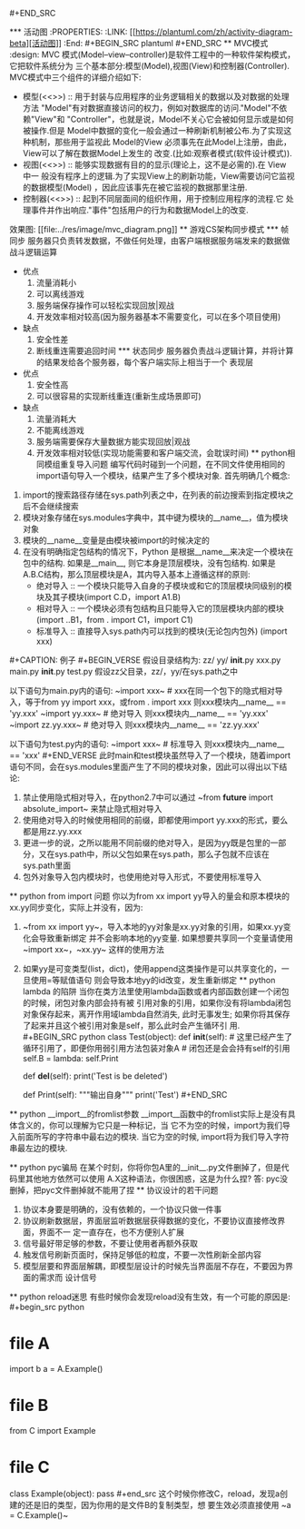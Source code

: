 
#+END_SRC

*** 活动图
:PROPERTIES:
:LINK: [[https://plantuml.com/zh/activity-diagram-beta][活动图]]
:End:
#+BEGIN_SRC plantuml
#+END_SRC
** MVC模式                                                         :design:
MVC 模式(Model–view–controller)是软件工程中的一种软件架构模式，它把软件系统分为
三个基本部分:模型(Model),视图(View)和控制器(Controller).
MVC模式中三个组件的详细介绍如下:
- 模型(<<<Model>>>) :: 用于封装与应用程序的业务逻辑相关的数据以及对数据的处理方法
  "Model"有对数据直接访问的权力，例如对数据库的访问."Model"不依赖"View"和
  "Controller"，也就是说，Model不关心它会被如何显示或是如何被操作.但是
  Model中数据的变化一般会通过一种刷新机制被公布.为了实现这种机制，那些用于监视此
  Model的View 必须事先在此Model上注册，由此，View可以了解在数据Model上发生的
  改变.(比如:观察者模式(软件设计模式)).
- 视图(<<<View>>>) :: 能够实现数据有目的的显示(理论上，这不是必需的).在 View 中一
  般没有程序上的逻辑.为了实现View上的刷新功能，View需要访问它监视的数据模型(Model)
  ，因此应该事先在被它监视的数据那里注册.
- 控制器(<<<Controller>>>) :: 起到不同层面间的组织作用，用于控制应用程序的流程.它
  处理事件并作出响应."事件"包括用户的行为和数据Model上的改变.
  
效果图:
[[file:../res/image/mvc_diagram.png]]
** 游戏CS架构同步模式
*** 帧同步
服务器只负责转发数据，不做任何处理，由客户端根据服务端发来的数据做战斗逻辑运算
- 优点
  1. 流量消耗小
  2. 可以离线游戏
  3. 服务端保存操作可以轻松实现回放|观战
  4. 开发效率相对较高(因为服务器基本不需要变化，可以在多个项目使用)
- 缺点
  1. 安全性差
  2. 断线重连需要追回时间
*** 状态同步
服务器负责战斗逻辑计算，并将计算的结果发给各个服务器，每个客户端实际上相当于一个
表现层
- 优点
  1. 安全性高
  2. 可以很容易的实现断线重连(重新生成场景即可)
- 缺点
  1. 流量消耗大
  2. 不能离线游戏
  3. 服务端需要保存大量数据方能实现回放|观战
  4. 开发效率相对较低(实现功能需要和客户端交流，会耽误时间)
** python相同模组重复导入问题
编写代码时碰到一个问题，在不同文件使用相同的import语句导入一个模块，结果产生了多个模块对象.
首先明确几个概念:
1. import的搜索路径存储在sys.path列表之中，在列表的前边搜索到指定模块之后不会继续搜索
2. 模块对象存储在sys.modules字典中，其中键为模块的__name__，值为模块对象
3. 模块的__name__变量是由模块被import的时候决定的
4. 在没有明确指定包结构的情况下，Python 是根据__name__来决定一个模块在包中的结构. 如果是__main__,
   则它本身是顶层模块，没有包结构. 如果是A.B.C结构，那么顶层模块是A，其内导入基本上遵循这样的原则:
   - 绝对导入 :: 一个模块只能导入自身的子模块或和它的顶层模块同级别的模块及其子模块(import C.D，import A1.B)
   - 相对导入 :: 一个模块必须有包结构且只能导入它的顶层模块内部的模块(import ..B1，from . import C1，import C1)
   - 标准导入 :: 直接导入sys.path内可以找到的模块(无论包内包外) (import xxx)

#+CAPTION: 例子
#+BEGIN_VERSE
假设目录结构为:
zz/
  yy/
    __init__.py
    xxx.py
    main.py
  __init__.py
  test.py
假设zz父目录，zz/，yy/在sys.path之中

以下语句为main.py内的语句:
~import xxx~  # xxx在同一个包下的隐式相对导入，等于from yy import xxx，或from . import xxx
则xxx模块内__name__ == 'yy.xxx'
~import yy.xxx~  # 绝对导入
则xxx模块内__name__ == 'yy.xxx'
~import zz.yy.xxx~ # 绝对导入
则xxx模块内__name__ == 'zz.yy.xxx'

以下语句为test.py内的语句:
~import xxx~ # 标准导入
则xxx模块内__name__ == 'xxx'
#+END_VERSE
此时main和test模块虽然导入了一个模块，随着import语句不同，会在sys.modules里面产生了不同的模块对象，因此可以得出以下结论:
1. 禁止使用隐式相对导入，在python2.7中可以通过 ~from __future__ import absolute_import~ 来禁止隐式相对导入
2. 使用绝对导入的时候使用相同的前缀，即都使用import yy.xxx的形式，要么都是用zz.yy.xxx
3. 更进一步的说，之所以能用不同前缀的绝对导入，是因为yy既是包里的一部分，又在sys.path中，所以父包如果在sys.path，那么子包就不应该在sys.path里面
4. 包外对象导入包内模块时，也使用绝对导入形式，不要使用标准导入

** python from import 问题
你以为from xx import yy导入的量会和原本模块的xx.yy同步变化，实际上并没有，因为:
1. ~from xx import yy~，导入本地的yy对象是xx.yy对象的引用，如果xx.yy变化会导致重新绑定
   并不会影响本地的yy变量. 如果想要共享同一个变量请使用 ~import xx~，~xx.yy~ 这样的使用方法
2. 如果yy是可变类型(list，dict)，使用append这类操作是可以共享变化的，一旦使用=等赋值语句
   则会导致本地yy的id改变，发生重新绑定
** python lambda 的陷阱
当你在类方法里使用lambda函数或者内部函数创建一个闭包的时候，闭包对象内部会持有被
引用对象的引用，如果你没有将lambda闭包对象保存起来，离开作用域lambda自然消失,
此时无事发生; 如果你将其保存了起来并且这个被引用对象是self，那么此时会产生循环引
用.
#+BEGIN_SRC python
  class Test(object):
      def __init__(self):
          # 这里已经产生了循环引用了，即便你用弱引用方法包装对象A
          # 闭包还是会会持有self的引用
          self.B = lambda: self.Print

      def __del__(self):
          print('Test is be deleted')

      def Print(self):
          """输出自身"""
          print('Test')
#+END_SRC

** python __import__的fromlist参数
__import__函数中的fromlist实际上是没有具体含义的，你可以理解为它只是一种标记，当
它不为空的时候，import为我们导入前面所写的字符串中最右边的模块. 当它为空的时候,
import将为我们导入字符串最左边的模块.

** python pyc骗局
在某个时刻，你将你包A里的__init__.py文件删掉了，但是代码里其他地方依然可以使用
A.X这种语法，你很困惑，这是为什么捏?
答: pyc没删掉，把pyc文件删掉就不能用了捏
** 协议设计的若干问题
1. 协议本身要是明确的，没有依赖的，一个协议只做一件事
2. 协议刷新数据层，界面层监听数据层获得数据的变化，不要协议直接修改界面，界面不一
   定一直存在，也不方便别人扩展
3. 信号最好带足够的参数，不要让使用者再额外获取
4. 触发信号刷新页面时，保持足够低的粒度，不要一次性刷新全部内容
5. 模型层要和界面层解耦，即模型层设计的时候先当界面层不存在，不要因为界面的需求而
   设计信号
   
** python reload迷思
有些时候你会发现reload没有生效，有一个可能的原因是:
#+begin_src python
  # file A
  import b
  a = A.Example()
  # file B
  from C import Example
  # file C
  class Example(object):
      pass
#+end_src
这个时候你修改C，reload，发现a创建的还是旧的类型，因为你用的是文件B的复制类型，想
要生效必须直接使用 ~a = C.Example()~
